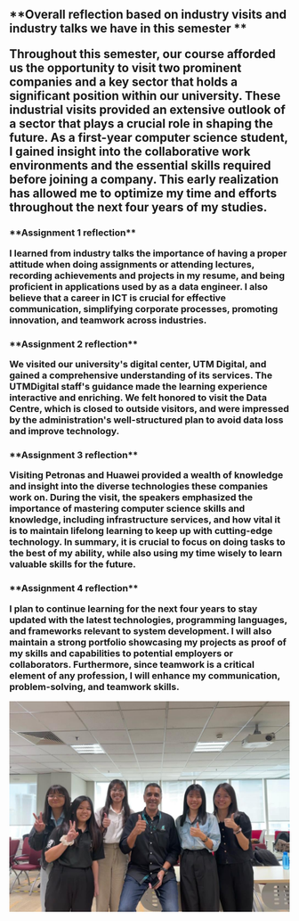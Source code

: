 <h2> **Overall reflection based on industry visits and industry talks we have in this semester
**

Throughout this semester, our course afforded us the opportunity to visit two prominent companies and a key sector that holds a significant position within our university. These industrial visits provided an extensive outlook of a sector that plays a crucial role in shaping the future. As a first-year computer science student, I gained insight into the collaborative work environments and the essential skills required before joining a company. This early realization has allowed me to optimize my time and efforts throughout the next four years of my studies.

</p>

<h3> **Assignment 1 reflection**

I learned from industry talks the importance of having a proper attitude when doing assignments or attending lectures, recording achievements and projects in my resume, and being proficient in applications used by as a data engineer. I also believe that a career in ICT is crucial for effective communication, simplifying corporate processes, promoting innovation, and teamwork across industries.

</p>

<h3> **Assignment 2 reflection**

We visited our university's digital center, UTM Digital, and gained a comprehensive understanding of its services. The UTMDigital staff's guidance made the learning experience interactive and enriching. We felt honored to visit the Data Centre, which is closed to outside visitors, and were impressed by the administration's well-structured plan to avoid data loss and improve technology.

</p>

<h3> **Assignment 3 reflection**

Visiting Petronas and Huawei provided a wealth of knowledge and insight into the diverse technologies these companies work on. During the visit, the speakers emphasized the importance of mastering computer science skills and knowledge, including infrastructure services, and how vital it is to maintain lifelong learning to keep up with cutting-edge technology. In summary, it is crucial to focus on doing tasks to the best of my ability, while also using my time wisely to learn valuable skills for the future.

</p>

<h3> **Assignment 4 reflection**

I plan to continue learning for the next four years to stay updated with the latest technologies, programming languages, and frameworks relevant to system development. I will also maintain a strong portfolio showcasing my projects as proof of my skills and capabilities to potential employers or collaborators. Furthermore, since teamwork is a critical element of any profession, I will enhance my communication, problem-solving, and teamwork skills.

</p>

![Image ALt text](https://github.com/Woo-Cheng-Shuan/Year1-Sem1/blob/main/SECP1513%20Technology%20and%20Information%20System/Assignment/Industry%20Talk%20&%20Industry%20Visit/images/Industry%20visit%20-%20Mr.%20Ninderjit.jpeg?raw=true "Petronas Industry Visit - Mr. Ninderjit")
